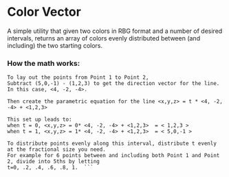# Color Vector

A simple utility that given two colors in RBG format and a number of desired intervals, returns an array of colors
evenly distributed between (and including) the two starting colors.

### How the math works:

```Point 1:  (1,2,3)    Point 2:  (5, 0, -1).  
To lay out the points from Point 1 to Point 2,
Subtract (5,0,-1) - (1,2,3) to get the direction vector for the line.  In this case, <4, -2, -4>.

Then create the parametric equation for the line <x,y,z> = t * <4, -2, -4> + <1,2,3>

This set up leads to: 
when t = 0, <x,y,z> = 0* <4, -2, -4> + <1,2,3>  = < 1,2,3 >
when t = 1, <x,y,z> = 1* <4, -2, -4> + <1,2,3>  = < 5,0,-1 >

To distribute points evenly along this interval, distribute t evenly at the fractional size you need.  
For example for 6 points between and including both Point 1 and Point 2, divide into 5ths by letting 
t=0, .2, .4, .6, .8, 1.  ```